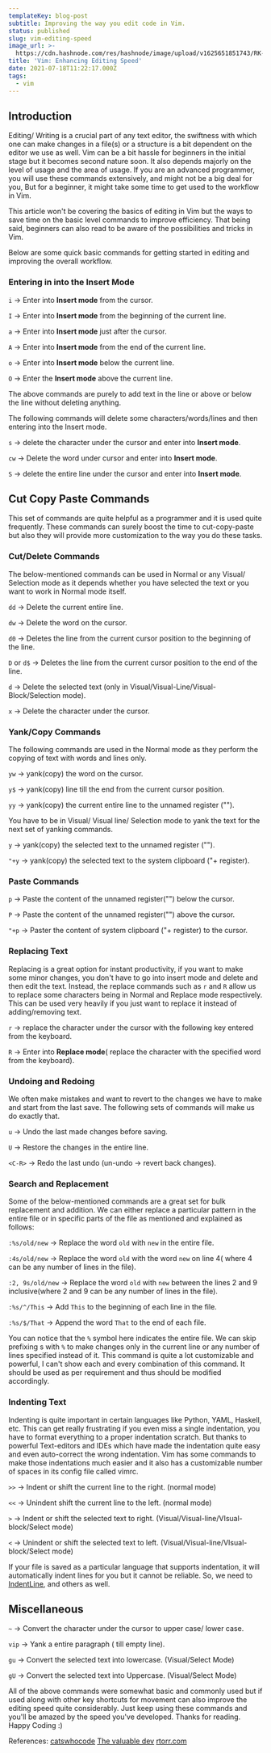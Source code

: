 ```yaml
---
templateKey: blog-post
subtitle: Improving the way you edit code in Vim.
status: published
slug: vim-editing-speed
image_url: >-
  https://cdn.hashnode.com/res/hashnode/image/upload/v1625651851743/RK-CxEtLT.png?w=1600&h=840&fit=crop&crop=entropy&auto=compress
title: 'Vim: Enhancing Editing Speed'
date: 2021-07-18T11:22:17.000Z
tags:
  - vim
---
```


## Introduction

Editing/ Writing is a crucial part of any text editor, the swiftness with which one can make changes in a file(s) or a structure is a bit dependent on the editor we use as well. Vim can be a bit hassle for beginners in the initial stage but it becomes second nature soon. It also depends majorly on the level of usage and the area of usage. If you are an advanced programmer, you will use these commands extensively, and might not be a big deal for you, But for a beginner, it might take some time to get used to the workflow in Vim.

This article won't be covering the basics of editing in Vim but the ways to save time on the basic level commands to improve efficiency. That being said, beginners can also read to be aware of the possibilities and tricks in Vim.

Below are some quick basic commands for getting started in editing and improving the overall workflow.

### Entering in into the Insert Mode

`i`  -> Enter into **Insert mode** from the cursor.

`I`   -> Enter into **Insert mode** from the beginning of the current line.

`a`   -> Enter into **Insert mode**  just after the cursor.

`A`   -> Enter into **Insert mode** from the end of the current line.

`o`   -> Enter into **Insert mode** below the current line.

`O`   -> Enter the **Insert mode** above the current line.

The above commands are purely to add text in the line or above or below the line without deleting anything.

The following commands will delete some characters/words/lines and then entering into the Insert mode.

`s`   -> delete the character under the cursor and enter into **Insert mode**.

`cw`  -> Delete the word under cursor and enter into **Insert mode**.

`S`   -> delete the entire line under the cursor and enter into **Insert mode**.

## Cut Copy Paste Commands

This set of commands are quite helpful as a programmer and it is used quite frequently. These commands can surely boost the time to cut-copy-paste but also they will provide more customization to the way you do these tasks.

### Cut/Delete Commands

The below-mentioned commands can be used in Normal or any Visual/ Selection mode as it depends whether you have selected the text or you want to work in Normal mode itself.

`dd`  -> Delete the current entire line.

`dw`  -> Delete the word on the cursor.

`d0` -> Deletes the line from the current cursor position to the beginning of the line.

`D` or `d$` -> Deletes the line from the current cursor position to the end of the line.

`d`  -> Delete the selected text (only in Visual/Visual-Line/Visual-Block/Selection mode).

`x`  -> Delete the character under the cursor.

### Yank/Copy Commands

The following commands are used in the Normal mode as they perform the copying of text with words and lines only.

`yw` -> yank(copy) the word on the cursor.

`y$`  -> yank(copy) line till the end from the current cursor position.

`yy`  -> yank(copy) the current entire line to the unnamed register ("").

You have to be in Visual/ Visual line/ Selection mode to yank the text for the next set of yanking commands.

`y`  -> yank(copy) the selected text to the unnamed register ("").

`"+y` -> yank(copy) the selected text to the system clipboard ("+ register).

### Paste Commands

`p`   -> Paste the content of the unnamed register("") below the cursor.

`P`   -> Paste the content of the unnamed register("") above the cursor.

`"+p`  -> Paster the content of system clipboard ("+ register) to the cursor.

### Replacing Text

Replacing is a great option for instant productivity, if you want to make some minor changes, you don't have to go into insert mode and delete and then edit the text. Instead, the replace commands such as `r` and `R` allow us to replace some characters being in Normal and Replace mode respectively. This can be used very heavily if you just want to replace it instead of adding/removing text.

`r`   -> replace the character under the cursor with the following key entered from the keyboard.

`R`   -> Enter into **Replace mode**( replace the character with the specified word from the keyboard).

### Undoing and Redoing

We often make mistakes and want to revert to the changes we have to make and start from the last save. The following sets of commands will make us do exactly that.

`u`   -> Undo the last made changes before saving.

`U` -> Restore the changes in the entire line.

`<C-R>`   -> Redo the last undo (un-undo -> revert back changes).

### Search and Replacement

Some of the below-mentioned commands are a great set for bulk replacement and addition. We can either replace a particular pattern in the entire file or in specific parts of the file as mentioned and explained as follows:

`:%s/old/new`  -> Replace the word `old` with `new` in the entire file.

`:4s/old/new`  -> Replace the word `old` with the word `new` on line 4( where 4 can be any number of lines in the file).

`:2, 9s/old/new`  -> Replace the word `old` with `new` between the lines 2 and 9 inclusive(where 2 and 9 can be any number of lines in the file).

`:%s/^/This`  -> Add `This` to the beginning of each line in the file.

`:%s/$/That`  -> Append the word `That` to the end of each file.

You can notice that the `%` symbol here indicates the entire file. We can skip prefixing s with `%` to make changes only in the current line or any number of lines specified instead of it. This command is quite a lot customizable and powerful, I can't show each and every combination of this command. It should be used as per requirement and thus should be modified accordingly.

### Indenting Text

Indenting is quite important in certain languages like Python, YAML, Haskell, etc. This can get really frustrating if you even miss a single indentation, you have to format everything to a proper indentation scratch. But thanks to powerful Text-editors and IDEs which have made the indentation quite easy and even auto-correct the wrong indentation. Vim has some commands to make those indentations much easier and it also has a customizable number of spaces in its config file called vimrc.

`>>`  -> Indent or shift the current line to the right. (normal mode)

`<<`  -> Unindent shift the current line to the left. (normal mode)

`>`   -> Indent or shift the selected text to right. (Visual/Visual-line/VIsual-block/Select mode)

`<`  -> Unindent or shift the selected text to left. (Visual/Visual-line/VIsual-block/Select mode)

If your file is saved as a particular language that supports indentation, it will automatically indent lines for you but it cannot be reliable. So, we need to [IndentLine](https://github.com/Yggdroot/indentLine), and others as well.

## Miscellaneous

`~` -> Convert the character under the cursor to upper case/ lower case.

`vip` -> Yank a entire paragraph ( till empty line).

`gu` -> Convert the selected text into lowercase. (Visual/Select Mode)

`gU` -> Convert the selected text into Uppercase. (Visual/Select Mode)

All of the above commands were somewhat basic and commonly used but if used along with other key shortcuts for movement can also improve the editing speed quite considerably. Just keep using these commands and you'll be amazed by the speed you've developed. Thanks for reading. Happy Coding :)

References:  [catswhocode](https://catswhocode.com/vim-commands/)  [The valuable dev](https://thevaluable.dev/vim-advanced/) [rtorr.com](https://vim.rtorr.com/)
